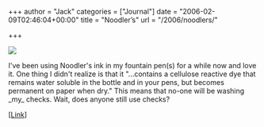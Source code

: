 +++
author = "Jack"
categories = ["Journal"]
date = "2006-02-09T02:46:04+00:00"
title = "Noodler’s"
url = "/2006/noodlers/"

+++

![][1] 

I've been using Noodler's ink in my fountain pen(s) for a while now and love it. One thing I didn't realize is that it "&#8230;contains a cellulose reactive dye that remains water soluble in the bottle and in your pens, but becomes permanent on paper when dry." This means that no-one will be washing \_my\_ checks. Wait, does anyone still use checks? 

[[Link](<http://www.pendemonium.com/ink_noodler.htm>)] </p>

 [1]: /files/noodlers_blk.jpg